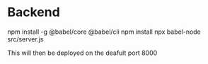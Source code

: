 # Backend

npm install -g @babel/core @babel/cli
npm install
npx babel-node src/server.js

This will then be deployed on the deafult port 8000
